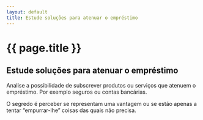 ```yaml
---
layout: default
title: Estude soluções para atenuar o empréstimo
---
```


# {{ page.title }}

## Estude soluções para atenuar o empréstimo

Analise a possibilidade de subscrever produtos ou serviços que atenuem o empréstimo. Por exemplo seguros ou contas bancárias.

O segredo é perceber se representam uma vantagem ou se estão apenas a tentar “empurrar-lhe” coisas das quais não precisa.
